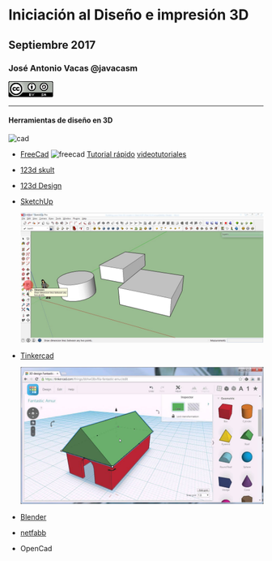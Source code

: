 # Iniciación al Diseño e impresión 3D

## Septiembre 2017

### José Antonio Vacas @javacasm

![CCbySA](images/CCbySQ_88x31.png)

* *  *

#### Herramientas de diseño en 3D

![cad](http://www.deelip.com/images/2010-08-11-001.gif)

* [FreeCad](http://www.freecadweb.org/)
![freecad](http://jeromeabel.net/files/ressources/democratie-industrielle/bonus-images/fab/FreeCAD_aeroponic_system.jpg) [Tutorial rápido](http://spainlabs.com/wiki/index.php?title=Tutorial_r%C3%A1pido_de_FreeCad) [videotutoriales](http://www.iearobotics.com/wiki/index.php?title=Dise%C3%B1o_de_piezas_con_Freecad)

* [123d skult](http://www.mibqyyo.com/articulos/2015/03/11/aprender-diseno-3d-123d-sculpt/#/vanilla/discussion/embed/?vanilla_discussion_id=0)

* [123d Design](http://www.mibqyyo.com/articulos/2015/02/02/aprendiendo-diseno-3d-123d-design/#/vanilla/discussion/embed/?vanilla_discussion_id=0)

* [SketchUp](https://my.sketchup.com/app)

  ![SketchUp](./images/sketchup-dimensions.jpg)

* [Tinkercad](http://Tinkercad.com)

  ![Tinkercad](./images/Tinkercad.jpg)

* [Blender](https://www.blender.org/)

* [netfabb](http://www.netfabb.com/engine_ultimaker.php)

* OpenCad
